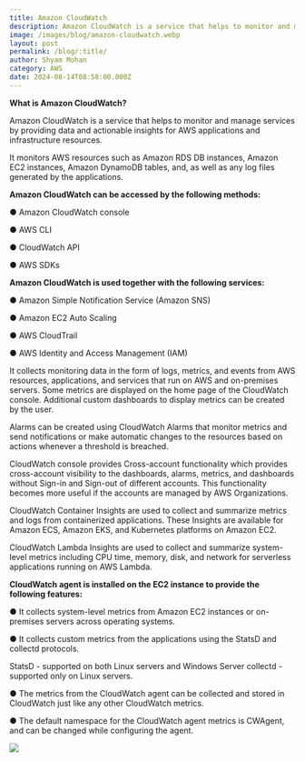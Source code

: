 ```yaml
---
title: Amazon CloudWatch
description: Amazon CloudWatch is a service that helps to monitor and manage services
image: /images/blog/amazon-cloudwatch.webp
layout: post
permalink: /blog/:title/
author: Shyam Mohan
category: AWS
date: 2024-08-14T08:58:00.000Z
---
```

**What is Amazon CloudWatch?**

Amazon CloudWatch is a service that helps to monitor and manage services by providing data and actionable insights for AWS applications and infrastructure resources.

It monitors AWS resources such as Amazon RDS DB instances, Amazon EC2 instances, Amazon DynamoDB tables, and, as well as any log files generated by the applications.

**Amazon CloudWatch can be accessed by the following methods:**

● Amazon CloudWatch console

● AWS CLI

● CloudWatch API

● AWS SDKs

**Amazon CloudWatch is used together with the following services:**

● Amazon Simple Notification Service (Amazon SNS)

● Amazon EC2 Auto Scaling

● AWS CloudTrail

● AWS Identity and Access Management (IAM)

It collects monitoring data in the form of logs, metrics, and events from AWS resources, applications, and services that run on AWS and on-premises servers. Some metrics are displayed on the home page of the CloudWatch console. Additional custom dashboards to display metrics can be created by the user.

Alarms can be created using CloudWatch Alarms that monitor metrics and send notifications or make automatic changes to the resources based on actions whenever a threshold is breached.

CloudWatch console provides Cross-account functionality which provides cross-account visibility to the dashboards, alarms, metrics, and dashboards without Sign-in and Sign-out of different accounts. This functionality becomes more useful if the accounts are managed by AWS Organizations.

CloudWatch Container Insights are used to collect and summarize metrics and logs from containerized applications. These Insights are available for Amazon ECS, Amazon EKS, and Kubernetes platforms on Amazon EC2.

CloudWatch Lambda Insights are used to collect and summarize system-level metrics including CPU time, memory, disk, and network for serverless applications running on AWS Lambda.

**CloudWatch agent is installed on the EC2 instance to provide the following features:**

● It collects system-level metrics from Amazon EC2 instances or on-premises servers across operating systems.

● It collects custom metrics from the applications using the StatsD and collectd protocols.

StatsD - supported on both Linux servers and Windows Server collectd - supported only on Linux servers.

● The metrics from the CloudWatch agent can be collected and stored in CloudWatch just like any other CloudWatch metrics.

● The default namespace for the CloudWatch agent metrics is CWAgent, and can be changed while configuring the agent.

  
  

![](https://lh7-rt.googleusercontent.com/docsz/AD_4nXehXkHfCQEwzdUz0tcrXM-9OBdYDhUwQFS9kAOYBYCV5oS7RBXeFC8scNJekYA3a7HSzfDo9KDOwcO3Oa2yuLdj2QBuLc1itahCL2bBgSgM-B2MghgHS9Dk0_ebUdIeV-B49uwNZ6AATKlSHb7Dx632-Vk?key=DolJBsYn1X8zMHIyAnLicQ)
